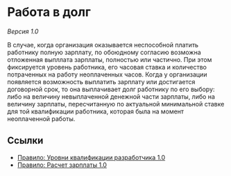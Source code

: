 # Работа в долг

*Версия 1.0*

В случае, когда организация оказывается неспособной платить работнику полную зарплату, по обоюдному согласию возможна отложенная выпллата зарплаты, полностью или частично. При этом фиксируется уровень работника, его часовая ставка и количество потраченных на работу неоплаченных часов. Когда у организации появляется возможность выплатить зарплату или достигается договорной срок, то она выплачивает долг работнику по его выбору: либо на величину невыплаченной денежной части зарплаты, либо на величину зарплаты, пересчитанную по актуальной минимальной ставке для той квалификации работника, которая была на момент неоплаченной работы.

## Ссылки

- [Правило: Уровни квалификации разработчика 1.0](rul-developer-skill-levels.ru.md)
- [Правило: Расчет зарплаты 1.0](rul-payroll.ru.md)
